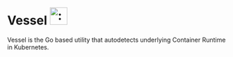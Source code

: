 # Vessel <img src="http://www.pngmart.com/files/12/Vessel-PNG-Transparent-Picture.png" width="40" height="40" alt=":vessel:" class="emoji" title=":vessel:"/>

Vessel is the Go based utility that autodetects underlying Container Runtime in Kubernetes.
